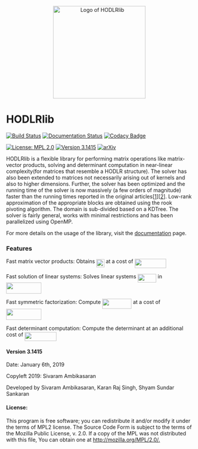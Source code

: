 <p align="center">
  <img src="https://github.com/shyams2/HODLR/blob/master/docs/source/images/HODLR.svg" width="250" height="250" alt="Logo of HODLRlib"/>
</p>

# HODLRlib
[![Build Status](https://travis-ci.org/sivaramambikasaran/HODLR.svg?branch=master)](https://travis-ci.org/sivaramambikasaran/HODLR)
[![Documentation Status](https://readthedocs.org/projects/hodlr/badge/?version=latest)](https://hodlr.readthedocs.io/en/latest/?badge=latest)
[![Codacy Badge](https://api.codacy.com/project/badge/Grade/51120e9cf53f4b2aa48d98284f08d366)](https://www.codacy.com/app/shyamss.1995/HODLR?utm_source=github.com&amp;utm_medium=referral&amp;utm_content=shyams2/HODLR&amp;utm_campaign=Badge_Grade)

[![License: MPL 2.0](https://img.shields.io/badge/License-MPL%202.0-brightgreen.svg)](https://opensource.org/licenses/MPL-2.0)
[![Version 3.1415](https://img.shields.io/badge/version-3.1415-brightgreen.svg)](https://github.com/sivaramambikasaran/HODLR)
[![arXiv](https://img.shields.io/badge/math.NA-arXiv%3A1405.0223-%23B31B1B.svg)](https://arxiv.org/abs/1405.0223)


HODLRlib is a flexible library for performing matrix operations like matrix-vector products, solving and determinant computation in near-linear complexity(for matrices that resemble a HODLR structure). The solver has also been extended to matrices not necessarily arising out of kernels and also to higher dimensions. Further, the solver has been optimized and the running time of the solver is now massively (a few orders of magnitude) faster than the running times reported in the original articles[[1](https://link.springer.com/article/10.1007/s10915-013-9714-z)][[2](https://arxiv.org/abs/1405.0223)]. Low-rank approximation of the appropriate blocks are obtained using the rook pivoting algorithm. The domain is sub-divided based on a KDTree. The solver is fairly general, works with minimal restrictions and has been parallelized using OpenMP.

For more details on the usage of the library, visit the [documentation](https://hodlr.readthedocs.io/en/latest/) page.

### Features

Fast matrix vector products: Obtains <img src="https://cdn.jsdelivr.net/gh/shyams2/HODLR@master/docs/source/images//af44b92b9a0ae94e08b5e1e8abce573e.svg?invert_in_darkmode" align=middle width=21.723786149999988pt height=22.465723500000017pt/> at a cost of <img src="https://cdn.jsdelivr.net/gh/shyams2/HODLR@master/docs/source/images//2d74209c531ea025d06c0a66dbbd0bb1.svg?invert_in_darkmode" align=middle width=85.780695pt height=24.65753399999998pt/>

Fast solution of linear systems: Solves linear systems <img src="https://cdn.jsdelivr.net/gh/shyams2/HODLR@master/docs/source/images//70681e99f542745bf6a0c56bd4600b39.svg?invert_in_darkmode" align=middle width=50.69621369999999pt height=22.831056599999986pt/> in <img src="https://cdn.jsdelivr.net/gh/shyams2/HODLR@master/docs/source/images//dad06decfe9b6527d7a6d23885d23d04.svg?invert_in_darkmode" align=middle width=95.43830174999998pt height=29.534320200000014pt/>

Fast symmetric factorization: Compute <img src="https://cdn.jsdelivr.net/gh/shyams2/HODLR@master/docs/source/images//c0b7ce204101fd85e5ae745c31f7781f.svg?invert_in_darkmode" align=middle width=79.39666349999999pt height=27.6567522pt/> at a cost of <img src="https://cdn.jsdelivr.net/gh/shyams2/HODLR@master/docs/source/images//dad06decfe9b6527d7a6d23885d23d04.svg?invert_in_darkmode" align=middle width=95.43830174999998pt height=29.534320200000014pt/>

Fast determinant computation: Compute the determinant at an additional cost of <img src="https://cdn.jsdelivr.net/gh/shyams2/HODLR@master/docs/source/images//2d74209c531ea025d06c0a66dbbd0bb1.svg?invert_in_darkmode" align=middle width=85.780695pt height=24.65753399999998pt/>

#### Version 3.1415

Date: January 6th, 2019

Copyleft 2019: Sivaram Ambikasaran

Developed by Sivaram Ambikasaran, Karan Raj Singh, Shyam Sundar Sankaran

#### License:

This program is free software; you can redistribute it and/or modify it under the terms of MPL2 license. The Source Code Form is subject to the terms of the Mozilla Public License, v. 2.0. If a copy of the MPL was not distributed with this file, You can obtain one at <http://mozilla.org/MPL/2.0/.>
